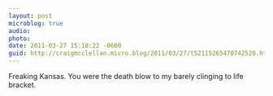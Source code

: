 ```yaml
---
layout: post
microblog: true
audio: 
photo: 
date: 2011-03-27 15:10:22 -0600
guid: http://craigmcclellan.micro.blog/2011/03/27/t52115265470742528.html
---
```

Freaking Kansas.  You were the death blow to my barely clinging to life bracket.
